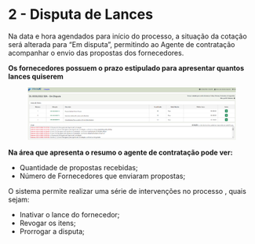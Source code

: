 # 2 - Disputa de Lances

Na data e hora agendados para início do processo, a situação da cotação será alterada para “Em disputa”, permitindo ao Agente de contratação acompanhar o envio das propostas dos fornecedores.&#x20;

**Os fornecedores possuem o prazo estipulado para apresentar quantos lances quiserem**

<div align="left" data-full-width="false">

<figure><img src="../../.gitbook/assets/image (71).png" alt=""><figcaption></figcaption></figure>

</div>

**Na área que apresenta o resumo o agente de contratação pode ver:**&#x20;

* Quantidade de propostas recebidas;&#x20;
* Número de Fornecedores que enviaram propostas;&#x20;

O sistema permite realizar uma série de intervenções no processo , quais sejam:&#x20;

* Inativar o lance do fornecedor;&#x20;
* Revogar os itens;&#x20;
* Prorrogar a disputa;&#x20;



